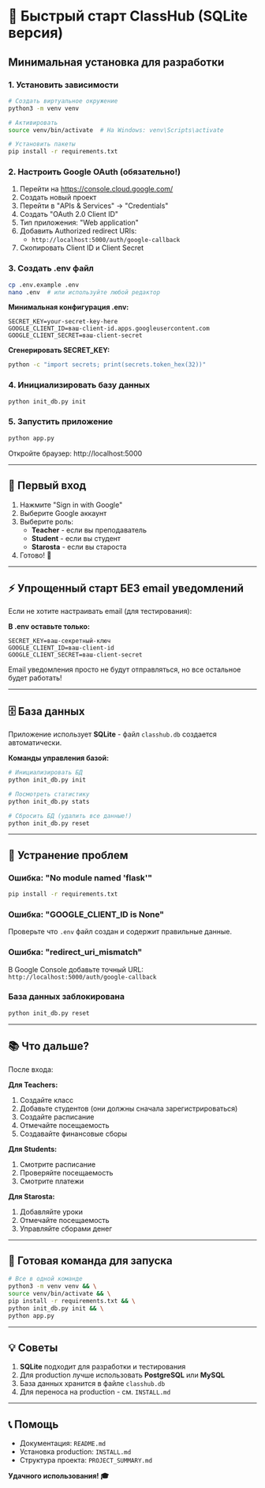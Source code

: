 # 🚀 Быстрый старт ClassHub (SQLite версия)

## Минимальная установка для разработки

### 1. Установить зависимости

```bash
# Создать виртуальное окружение
python3 -m venv venv

# Активировать
source venv/bin/activate  # На Windows: venv\Scripts\activate

# Установить пакеты
pip install -r requirements.txt
```

### 2. Настроить Google OAuth (обязательно!)

1. Перейти на https://console.cloud.google.com/
2. Создать новый проект
3. Перейти в "APIs & Services" → "Credentials"
4. Создать "OAuth 2.0 Client ID"
5. Тип приложения: "Web application"
6. Добавить Authorized redirect URIs:
   - `http://localhost:5000/auth/google-callback`
7. Скопировать Client ID и Client Secret

### 3. Создать .env файл

```bash
cp .env.example .env
nano .env  # или используйте любой редактор
```

**Минимальная конфигурация .env:**
```env
SECRET_KEY=your-secret-key-here
GOOGLE_CLIENT_ID=ваш-client-id.apps.googleusercontent.com
GOOGLE_CLIENT_SECRET=ваш-client-secret
```

**Сгенерировать SECRET_KEY:**
```bash
python -c "import secrets; print(secrets.token_hex(32))"
```

### 4. Инициализировать базу данных

```bash
python init_db.py init
```

### 5. Запустить приложение

```bash
python app.py
```

Откройте браузер: http://localhost:5000

---

## 📝 Первый вход

1. Нажмите "Sign in with Google"
2. Выберите Google аккаунт
3. Выберите роль:
   - **Teacher** - если вы преподаватель
   - **Student** - если вы студент
   - **Starosta** - если вы староста
4. Готово! 🎉

---

## ⚡ Упрощенный старт БЕЗ email уведомлений

Если не хотите настраивать email (для тестирования):

**В .env оставьте только:**
```env
SECRET_KEY=ваш-секретный-ключ
GOOGLE_CLIENT_ID=ваш-client-id
GOOGLE_CLIENT_SECRET=ваш-client-secret
```

Email уведомления просто не будут отправляться, но все остальное будет работать!

---

## 🗄️ База данных

Приложение использует **SQLite** - файл `classhub.db` создается автоматически.

**Команды управления базой:**

```bash
# Инициализировать БД
python init_db.py init

# Посмотреть статистику
python init_db.py stats

# Сбросить БД (удалить все данные!)
python init_db.py reset
```

---

## 🔧 Устранение проблем

### Ошибка: "No module named 'flask'"
```bash
pip install -r requirements.txt
```

### Ошибка: "GOOGLE_CLIENT_ID is None"
Проверьте что `.env` файл создан и содержит правильные данные.

### Ошибка: "redirect_uri_mismatch"
В Google Console добавьте точный URL:
`http://localhost:5000/auth/google-callback`

### База данных заблокирована
```bash
python init_db.py reset
```

---

## 📚 Что дальше?

После входа:

**Для Teachers:**
1. Создайте класс
2. Добавьте студентов (они должны сначала зарегистрироваться)
3. Создайте расписание
4. Отмечайте посещаемость
5. Создавайте финансовые сборы

**Для Students:**
1. Смотрите расписание
2. Проверяйте посещаемость
3. Смотрите платежи

**Для Starosta:**
1. Добавляйте уроки
2. Отмечайте посещаемость
3. Управляйте сборами денег

---

## 🎯 Готовая команда для запуска

```bash
# Все в одной команде
python3 -m venv venv && \
source venv/bin/activate && \
pip install -r requirements.txt && \
python init_db.py init && \
python app.py
```

---

## 💡 Советы

1. **SQLite** подходит для разработки и тестирования
2. Для production лучше использовать **PostgreSQL** или **MySQL**
3. База данных хранится в файле `classhub.db`
4. Для переноса на production - см. `INSTALL.md`

---

## 📞 Помощь

- Документация: `README.md`
- Установка production: `INSTALL.md`
- Структура проекта: `PROJECT_SUMMARY.md`

**Удачного использования! 🎓**